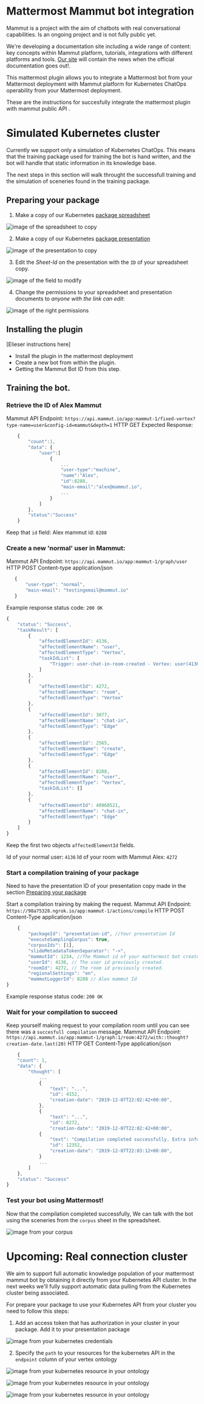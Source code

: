 # Mattermost Mammut bot integration

Mammut is a project with the aim of chatbots with real conversational capabilities. Is an ongoing project and is not fully public yet.

We're developing a documentation site including a wide range of content: key concepts within Mammut platform, tutorials, integrations with different platforms and tools. [Our site](https://mammut.io/) will contain the news when the official documentation goes out!.

This mattermost plugin allows you to integrate a Mattermost bot from your Mattermost deployment with Mammut platform for Kubernetes ChatOps operability from your Mattermost deployment.

These are the instructions for succesfully integrate the mattermost plugin with mammut public API .

# Simulated Kubernetes cluster 

Currently we support only a simulation of Kubernetes ChatOps. This means that the training package used for training the bot is hand written, and the bot will handle that static information in its knowledge base.

The next steps in this section will walk throught the successfull training and the simulation of sceneries found in the training package.

## Preparing your package

1. Make a copy of our Kubernetes [package spreadsheet](https://docs.google.com/spreadsheets/d/1TvcBhs9SBTnQx3FVP6wNA0doga8HyGMsFKN5-tRmvDY)

![image of the spreadsheet to copy](/imgs/doc8.png)

2. Make a copy of our Kubernetes [package presentation](https://docs.google.com/presentation/d/1fe9aNv4EAS7QIUY0zqZtEv6la91_V_D1IMQSFhP-Q1g)

![image of the presentation to copy](/imgs/doc7.png)

3. Edit the *Sheet-Id* on the presentation with the `ID` of your spreadsheet copy.

![image of the field to modify](/imgs/doc6.png)

4. Change the permissions to your spreadsheet and presentation documents to *anyone with the link can edit*:

 ![image of the right permissions](/imgs/doc6.png)

## Installing the plugin

[Elieser instructions here]
* Install the plugin in the mattermost deployment
* Create a new bot from within the plugin.
* Getting the Mammut Bot ID from this step. 

## Training the bot.

### Retrieve the ID of Alex Mammut
Mammut API Endpoint: `https://api.mammut.io/app:mammut-1/fixed-vertex?type-name=user&config-id=mammut&depth=1`
HTTP GET
Expected Response: 
```javascript
    {
        "count":1,
        "data": { 
            "user":[
                {
                    ...
                    "user-type":"machine",
                    "name":"Alex",
                    "id":8288,
                    "main-email":"alex@mammut.io",
                    ...
                }
            ]
        },
        "status":"Success"
    }
```

Keep that `id` field:
Alex mammut id: `8288`

### Create a new 'normal' user in Mammut: 
Mammut API Endpoint: `https://api.mammut.io/app:mammut-1/graph/user`
HTTP POST
Content-type application/json
```javascript
   {
       "user-type": "normal",
       "main-email": "testingemail@mammut.io"
   } 
```
Example response status code: `200 OK`
```javascript
{
    "status": "Success",
    "taskResult": [
        {
            "affectedElementId": 4136,
            "affectedElementName": "user",
            "affectedElementType": "Vertex",
            "taskIdList": [
                "Trigger: user-chat-in-room-created - Vertex: user(4136)"
            ]
        },
        {
            "affectedElementId": 4272,
            "affectedElementName": "room",
            "affectedElementType": "Vertex"
        },
        {
            "affectedElementId": 3077,
            "affectedElementName": "chat-in",
            "affectedElementType": "Edge"
        },
        {
            "affectedElementId": 2565,
            "affectedElementName": "create",
            "affectedElementType": "Edge"
        },
        {
            "affectedElementId": 8288,
            "affectedElementName": "user",
            "affectedElementType": "Vertex",
            "taskIdList": []
        },
        {
            "affectedElementId": 40960521,
            "affectedElementName": "chat-in",
            "affectedElementType": "Edge"
        }
    ]
}
```
Keep the first two objects `affectedElementId` fields. 

Id of your normal user: `4136` 
Id of your room with Mammut Alex: `4272`  

### Start a compilation training of your package

Need to have the presentation ID of your presentation copy made in the section [Preparing your package](##preparing-your-package)

Start a compilation training by making the request. 
Mammut API Endpoint: `https://98a75328.ngrok.io/app:mammut-1/actions/compile`
HTTP POST
Content-Type application/json

```javascript
    {
        "packageId": "presentation-id", //Your presentation Id
        "executeSamplingCorpus": true,
        "corpusIds": [1],
        "slideMetadataTokenSeparator": "->",
        "mammutId": 1234, //The Mammut id of your mattermost bot created using the plugin
        "userId": 4136, // The user id previously created.
        "roomId": 4272, // The room id previously created.
        "regionalSettings": "en",
        "mammutLoggerId": 8288 // Alex mammut Id
}
```
Example response status code: `200 OK`

### Wait for your compilation to succeed

Keep yourself making request to your compilation room until you can see there was a `succesfull compilation` message.
Mammut API Endpoint: `https://api.mammut.io/app:mammut-1/graph:1/room:4272/with::thought?creation-date.last(20)`
HTTP GET
Content-Type application/json

```javascript
    {
    "count": 1,
    "data": {
        "thought": [
            ...
            {
                "text": "...",
                "id": 4152,
                "creation-date": "2019-12-07T22:02:42+00:00",
            },
            {
                "text": "...",
                "id": 8272,
                "creation-date": "2019-12-07T22:02:42+00:00",
            {
                "text": "Compilation completed successfully. Extra information: Finished compilation for Compilation Task: 4176 - Compilation Summary:Mammut: 4176: Total of Variables: 15 - Total of Synthetic Dictionary Entries: 23 - Total of Tuples: 16",
                "id": 12352,
                "creation-date": "2019-12-07T22:03:12+00:00",
            }
            ...
        ]
    },
    "status": "Success"
}
```

### Test your bot using Mattermost!

Now that the compilation completed successfully, We can talk with the bot using the sceneries from the `corpus` sheet in the spreadsheet.

![image from your corpus](./imgs/doc10.png)



# Upcoming: Real connection cluster

We aim to support full automatic knowledge population of your mattermost mammut bot by obtaining it directly from your Kubernetes API cluster.
In the next weeks we'll fully support automatic data pulling from the Kubernetes cluster being associated.

For prepare your package to use your Kubernetes API from your cluster you need to follow this steps:

1. Add an access token that has authorization in your cluster in your package. Add it to your presentation package

![image from your kubernetes credentials](./imgs/doc1.png)

2. Specify the `path` to your resources for the kubernetes API in the `endpoint` column of your vertex ontology

![image from your kubernetes resource in your ontology](./imgs/doc2.png)

![image from your kubernetes resource in your ontology](./imgs/doc3.png)

![image from your kubernetes resource in your ontology](./imgs/doc4.png)